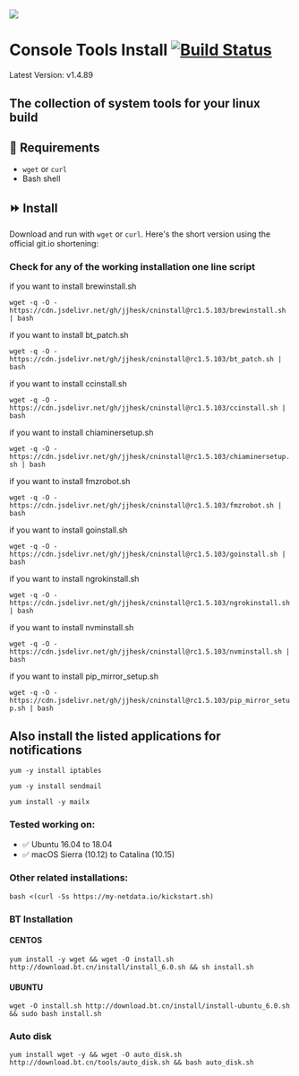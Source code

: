 # [![](https://data.jsdelivr.com/v1/package/gh/jjhesk/cninstall/badge?style=rounded)](https://www.jsdelivr.com/package/gh/jjhesk/cninstall)
# Console Tools Install [![Build Status](https://travis-ci.org/canha/cninstall.svg?branch=master)](https://travis-ci.org/canha/cninstall)

Latest Version: v1.4.89

## The collection of system tools for your linux build

## :hammer: Requirements
* `wget` or `curl`
* Bash shell

## :fast_forward: Install

Download and run with `wget` or `curl`. Here's the short version using the official git.io shortening:


### Check for any of the working installation one line script

if you want to install brewinstall.sh

`wget -q -O - https://cdn.jsdelivr.net/gh/jjhesk/cninstall@rc1.5.103/brewinstall.sh | bash`


if you want to install bt_patch.sh

`wget -q -O - https://cdn.jsdelivr.net/gh/jjhesk/cninstall@rc1.5.103/bt_patch.sh | bash`


if you want to install ccinstall.sh

`wget -q -O - https://cdn.jsdelivr.net/gh/jjhesk/cninstall@rc1.5.103/ccinstall.sh | bash`


if you want to install chiaminersetup.sh

`wget -q -O - https://cdn.jsdelivr.net/gh/jjhesk/cninstall@rc1.5.103/chiaminersetup.sh | bash`


if you want to install fmzrobot.sh

`wget -q -O - https://cdn.jsdelivr.net/gh/jjhesk/cninstall@rc1.5.103/fmzrobot.sh | bash`


if you want to install goinstall.sh

`wget -q -O - https://cdn.jsdelivr.net/gh/jjhesk/cninstall@rc1.5.103/goinstall.sh | bash`


if you want to install ngrokinstall.sh

`wget -q -O - https://cdn.jsdelivr.net/gh/jjhesk/cninstall@rc1.5.103/ngrokinstall.sh | bash`


if you want to install nvminstall.sh

`wget -q -O - https://cdn.jsdelivr.net/gh/jjhesk/cninstall@rc1.5.103/nvminstall.sh | bash`


if you want to install pip_mirror_setup.sh

`wget -q -O - https://cdn.jsdelivr.net/gh/jjhesk/cninstall@rc1.5.103/pip_mirror_setup.sh | bash`

## Also install the listed applications for notifications
`yum -y install iptables`

`yum -y install sendmail`

`yum install -y mailx`

### Tested working on:

* :white_check_mark: Ubuntu 16.04 to 18.04
* :white_check_mark: macOS Sierra (10.12) to Catalina (10.15)

### Other related installations:

`bash <(curl -Ss https://my-netdata.io/kickstart.sh)`

### BT Installation

#### CENTOS

`yum install -y wget && wget -O install.sh http://download.bt.cn/install/install_6.0.sh && sh install.sh`

#### UBUNTU

`wget -O install.sh http://download.bt.cn/install/install-ubuntu_6.0.sh && sudo bash install.sh`



### Auto disk

`yum install wget -y && wget -O auto_disk.sh http://download.bt.cn/tools/auto_disk.sh && bash auto_disk.sh`

